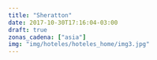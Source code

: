```yaml
---
title: "Sheratton"
date: 2017-10-30T17:16:04-03:00
draft: true
zonas_cadena: ["asia"]
img: "img/hoteles/hoteles_home/img3.jpg"
---
```

